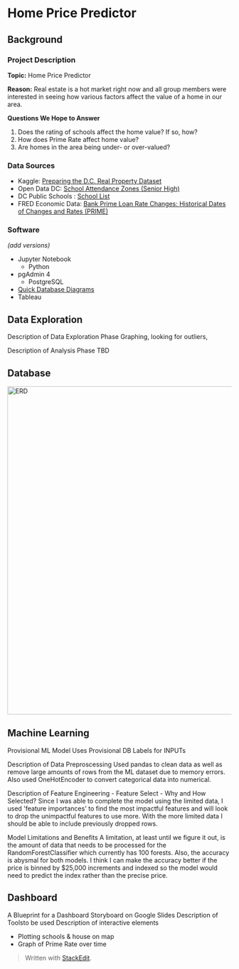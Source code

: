 # Home Price Predictor

## Background
### Project Description
**Topic:** Home Price Predictor

**Reason:** Real estate is a hot market right now and all group members were interested in seeing how various factors affect the value of a home in our area.

**Questions We Hope to Answer**
1. Does the rating of schools affect the home value? If so, how?
2. How does Prime Rate affect home value?
3. Are homes in the area being under- or over-valued?

### Data Sources
- Kaggle: [Preparing the D.C. Real Property Dataset](https://www.kaggle.com/christophercorrea/preparing-the-d-c-real-property-dataset/data)
- Open Data DC: [School Attendance Zones (Senior High)](https://opendata.dc.gov/datasets/DCGIS::school-attendance-zones-senior-high/explore?location=38.891085,-77.020974,12.00&showTable=true)
- DC Public Schools : [School List](https://profiles.dcps.dc.gov/)
- FRED Economic Data: [Bank Prime Loan Rate Changes: Historical Dates of Changes and Rates (PRIME)](https://fred.stlouisfed.org/series/PRIME)

### Software
 *(add versions)*
- Jupyter Notebook
	- Python
- pgAdmin 4
	- PostgreSQL
- [Quick Database Diagrams](https://app.quickdatabasediagrams.com/#/d/qAGqUr)
- Tableau

## Data Exploration
Description of Data Exploration Phase
Graphing, looking for outliers,

Description of Analysis Phase
TBD

## Database

<img width="736" alt="ERD" src="https://user-images.githubusercontent.com/89493488/150467257-ad2a729d-a177-4db0-ab2e-2defd93d64b9.png">

## Machine Learning

Provisional ML Model 
Uses Provisional DB
Labels for INPUTs

Description of Data Preproscessing
Used pandas to clean data as well as remove large amounts of rows from the ML dataset due to memory errors. Also used OneHotEncoder to convert categorical data into numerical.

Description of Feature Engineering - Feature Select - Why and How Selected?
Since I was able to complete the model using the limited data, I used 'feature importances' to find the most impactful features and will look to drop the unimpactful features to use more. With the more limited data I should be able to include previously dropped rows. 

Model Limitations and Benefits
A limitation, at least until we figure it out, is the amount of data that needs to be processed for the RandomForestClassifier which currently has 100 forests. Also, the accuracy is abysmal for both models. I think I can make the accuracy better if the price is binned by $25,000 increments and indexed so the model would need to predict the index rather than the precise price. 
## Dashboard

A Blueprint for a Dashboard
Storyboard on Google Slides
Description of Toolsto be used
Description of interactive elements

- Plotting schools & house on map
- Graph of Prime Rate over time

> Written with [StackEdit](https://stackedit.io/).
